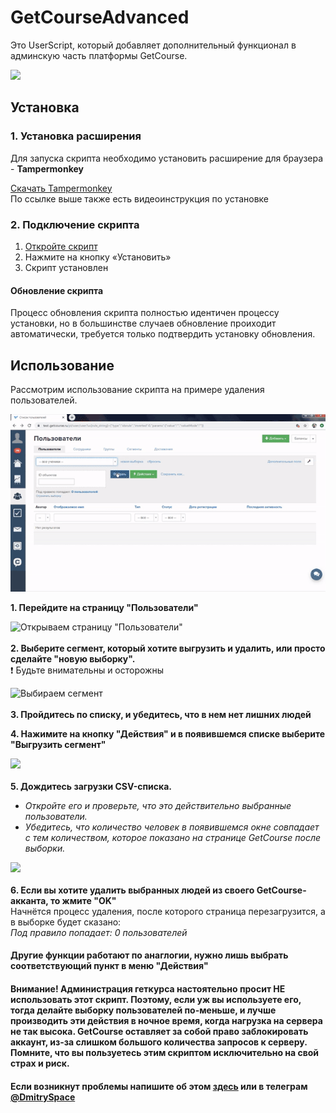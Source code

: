 # GetCourseAdvanced
Это UserScript, который добавляет дополнительный функционал в админскую часть платформы GetCourse.

![](https://github.com/DmitrySpace/GiftBox-3D/raw/master/img/GiftBox-3D-preview.jpg)

## Установка

### 1. Установка расширения
Для запуска скрипта необходимо установить расширение для браузера - **Tampermonkey**

[Скачать Tampermonkey](https://tampermonkey.net/)\
По ссылке выше также есть видеоинструкция по установке

### 2. Подключение скрипта

1. [Откройте скрипт](https://github.com/DmitrySpace/GetCourseAdvanced/raw/master/GetCourseAdvanced.user.js)
2. Нажмите на кнопку «Установить»
3. Скрипт установлен

#### Обновление скрипта
Процесс обновления скрипта полностью идентичен процессу установки, но в большинстве случаев обновление проиходит автоматически, требуется только подтвердить установку обновления.

## Использование
Рассмотрим использование скрипта на примере удаления пользователей.

![](https://github.com/DmitrySpace/GetCourseAdvanced/raw/master/img/userdeletion.gif)

**1. Перейдите на страницу "Пользователи"**

![Открываем страницу "Пользователи"](https://i.imgur.com/erD9ycv.png)
 \
 \
**2. Выберите сегмент, который хотите выгрузить и удалить, или просто сделайте "новую выборку".**\
:exclamation: Будьте внимательны и осторожны
  
![Выбираем сегмент](https://i.imgur.com/WuCSnwr.png)
 \
 \
**3. Пройдитесь по списку, и убедитесь, что в нем нет лишних людей**  

**4. Нажимите на кнопку "Действия" и в появившемся списке выберите "Выгрузить сегмент"**

![](https://i.imgur.com/80ivfuO.png)
 \
 \
**5. Дождитесь загрузки CSV-списка.**
- *Откройте его и проверьте, что это действительно выбранные пользователи.*
- *Убедитесь, что количество человек в появившемся окне совпадает с тем количеством, которое показано на странице  GetCourse после выборки.*

![](https://i.imgur.com/Urdagvx.png)
 \
 \
**6. Если вы хотите удалить выбранных людей из своего GetCourse-акканта, то жмите "OK"**\
Начнётся процесс удаления, после которого страница перезагрузится, а в выборке будет сказано:\
*Под правило попадает: 0 пользователей*

#### Другие функции работают по анаглогии, нужно лишь выбрать соответствующий пункт в меню "Действия"


#### Внимание! Администрация геткурса настоятельно просит НЕ использовать этот скрипт. Поэтому, если уж вы используете его, тогда делайте выборку пользователей по-меньше, и лучше производить эти действия в ночное время, когда нагрузка на сервера не так высока. GetCourse оставляет за собой право заблокировать аккаунт, из-за слишком большого количества запросов к серверу. Помните, что вы пользуетесь этим скриптом исключительно на свой страх и риск. 

#### Если возникнут проблемы напишите об этом [здесь](https://github.com/DmitrySpace/GetCourseAdvanced/issues) или в телеграм [@DmitrySpace](https://tlgg.ru/DmitrySpace)
